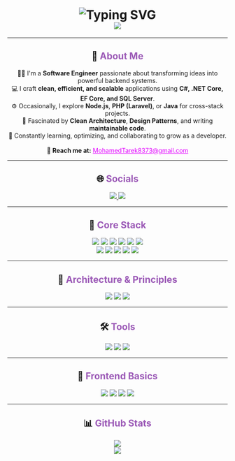 <h1 align="center">
  <img src="https://readme-typing-svg.herokuapp.com?font=Poppins&weight=600&size=28&duration=3000&pause=700&color=9B59B6&center=true&vCenter=true&width=550&lines=👋+Hey+there,+I'm+Mohamed+Tarek" alt="Typing SVG" />
  <br>
  <img src="https://capsule-render.vercel.app/api?type=venom&color=0:6A0DAD,100:E100FF&height=150&text=Software%20Engineer%20|%20.NET%20Backend%20Developer&fontSize=25&fontColor=ffffff" />
</h1>

---

<h2 align="center">💫 <span style="color:#9B59B6;">About Me</span></h2>

<p align="center">
  👨‍💻 I'm a <b>Software Engineer</b> passionate about transforming ideas into powerful backend systems.<br>
  💻 I craft <b>clean, efficient, and scalable</b> applications using <b>C#, .NET Core, EF Core, and SQL Server</b>.<br>
  ⚙️ Occasionally, I explore <b>Node.js</b>, <b>PHP (Laravel)</b>, or <b>Java</b> for cross-stack projects.<br>
  🧠 Fascinated by <b>Clean Architecture</b>, <b>Design Patterns</b>, and writing <b>maintainable code</b>.<br>
  🚀 Constantly learning, optimizing, and collaborating to grow as a developer.<br><br>
  📩 <b>Reach me at:</b> <a href="mailto:MohamedTarek8373@gmail.com" style="color:#E100FF;">MohamedTarek8373@gmail.com</a>
</p>

---

<h2 align="center">🌐 <span style="color:#9B59B6;">Socials</span></h2>

<p align="center">
  <a href="https://www.linkedin.com/in/mohamed-tarek-swe">
    <img src="https://img.shields.io/badge/LinkedIn-0A66C2.svg?style=for-the-badge&logo=linkedin&logoColor=white" />
  </a>
  <a href="https://codeforces.com/profile/Mohamed_Tarek9">
    <img src="https://img.shields.io/badge/Codeforces-445f9d.svg?style=for-the-badge&logo=codeforces&logoColor=white" />
  </a>
</p>

---

<h2 align="center">🧱 <span style="color:#9B59B6;">Core Stack</span></h2>

<p align="center">
  <img src="https://img.shields.io/badge/C%23-239120.svg?style=for-the-badge&logo=c-sharp&logoColor=white"/>
  <img src="https://img.shields.io/badge/.NET%20Core-512BD4.svg?style=for-the-badge&logo=dotnet&logoColor=white"/>
  <img src="https://img.shields.io/badge/ASP.NET%20Web%20API-68217A.svg?style=for-the-badge&logo=dotnet&logoColor=white"/>
  <img src="https://img.shields.io/badge/Entity%20Framework%20Core-68217A.svg?style=for-the-badge&logo=dotnet&logoColor=white"/>
  <img src="https://img.shields.io/badge/SQL%20Server-CC2927.svg?style=for-the-badge&logo=microsoft-sql-server&logoColor=white"/>
  <img src="https://img.shields.io/badge/LINQ-512BD4.svg?style=for-the-badge&logo=dotnet&logoColor=white"/>
  <br/>
  <img src="https://img.shields.io/badge/PHP-777BB4.svg?style=for-the-badge&logo=php&logoColor=white"/>
  <img src="https://img.shields.io/badge/Laravel-FF2D20.svg?style=for-the-badge&logo=laravel&logoColor=white"/>
  <img src="https://img.shields.io/badge/Node.js-43853D.svg?style=for-the-badge&logo=node.js&logoColor=white"/>
  <img src="https://img.shields.io/badge/Express.js-000000.svg?style=for-the-badge&logo=express&logoColor=white"/>
  <img src="https://img.shields.io/badge/Java-007396.svg?style=for-the-badge&logo=java&logoColor=white"/>
</p>

---

<h2 align="center">🧠 <span style="color:#9B59B6;">Architecture & Principles</span></h2>

<p align="center">
  <img src="https://img.shields.io/badge/Clean%20Architecture-2E8B57.svg?style=for-the-badge&logoColor=white"/>
  <img src="https://img.shields.io/badge/SOLID%20Principles-0A66C2.svg?style=for-the-badge&logoColor=white"/>
  <img src="https://img.shields.io/badge/Design%20Patterns-FF6F00.svg?style=for-the-badge&logoColor=white"/>
</p>

---

<h2 align="center">🛠️ <span style="color:#9B59B6;">Tools</span></h2>

<p align="center">
  <img src="https://img.shields.io/badge/Git-F05033.svg?style=for-the-badge&logo=git&logoColor=white"/>
  <img src="https://img.shields.io/badge/GitHub-121011.svg?style=for-the-badge&logo=github&logoColor=white"/>
  <img src="https://img.shields.io/badge/Postman-FF6C37.svg?style=for-the-badge&logo=postman&logoColor=white"/>
</p>

---

<h2 align="center">🎨 <span style="color:#9B59B6;">Frontend Basics</span></h2>

<p align="center">
  <img src="https://img.shields.io/badge/HTML5-E34F26.svg?style=for-the-badge&logo=html5&logoColor=white"/>
  <img src="https://img.shields.io/badge/CSS3-1572B6.svg?style=for-the-badge&logo=css3&logoColor=white"/>
  <img src="https://img.shields.io/badge/JavaScript-F7DF1E.svg?style=for-the-badge&logo=javascript&logoColor=black"/>
  <img src="https://img.shields.io/badge/Razor-68217A.svg?style=for-the-badge&logo=dotnet&logoColor=white"/>
</p>

---

<h2 align="center">📊 <span style="color:#9B59B6;">GitHub Stats</span></h2>

<p align="center">
  <img src="https://github-readme-streak-stats.herokuapp.com?user=MohamedTarek69&theme=midnight-purple&hide_border=true" />
  <br/>
  <img src="https://github-readme-stats.vercel.app/api/top-langs/?username=MohamedTarek69&layout=compact&theme=midnight-purple&hide_border=true" />
</p>
